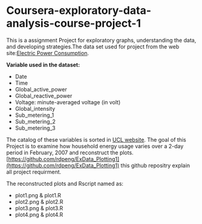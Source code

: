 # Coursera-exploratory-data-analysis-course-project-1

This is a assignment Project for exploratory graphs, understanding the data, and developing strategies.The data set used for project from the web site:[Electric Power Consumption](https://d396qusza40orc.cloudfront.net/exdata%2Fdata%2Fhousehold_power_consumption.zip).

**Variable used in the dataset:**
* Date
* Time
* Global_active_power
* Global_reactive_power
* Voltage: minute-averaged voltage (in volt)
* Global_intensity
* Sub_metering_1
* Sub_metering_2
* Sub_metering_3 

The catalog of these variables is sorted in [UCL website](https://archive.ics.uci.edu/ml/datasets/Individual+household+electric+power+consumption). The goal of this Project is to examine how household energy usage varies over a 2-day period in February, 2007 and reconstruct the plots. [https://github.com/rdpeng/ExData_Plotting1](https://github.com/rdpeng/ExData_Plotting1) this github repositry explain all project requirment. 

The reconstructed plots and Rscript named as:
* plot1.png & plot1.R
* plot2.png & plot2.R
* plot3.png & plot3.R
* plot4.png & plot4.R
